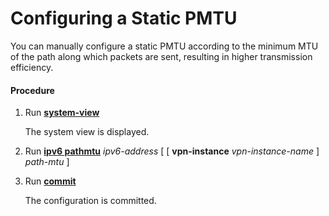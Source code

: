 Configuring a Static PMTU
=========================

You can manually configure a static PMTU according to the minimum MTU of the path along which packets are sent, resulting in higher transmission efficiency.

#### Procedure

1. Run [**system-view**](cmdqueryname=system-view)
   
   
   
   The system view is displayed.
2. Run [**ipv6 pathmtu**](cmdqueryname=ipv6+pathmtu+vpn-instance) *ipv6-address* [ [ **vpn-instance** *vpn-instance-name* ] *path-mtu* ]
3. Run [**commit**](cmdqueryname=commit)
   
   
   
   The configuration is committed.